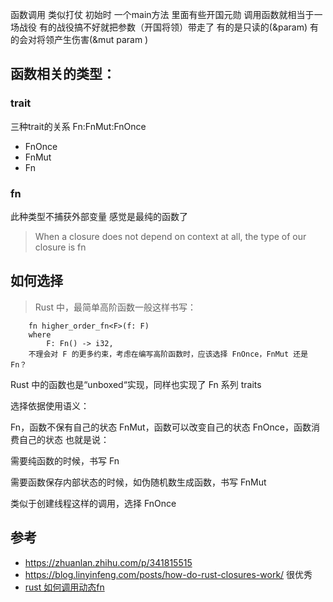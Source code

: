 
函数调用 类似打仗
初始时 一个main方法 里面有些开国元勋 调用函数就相当于一场战役 有的战役搞不好就把参数（开国将领）带走了 有的是只读的(&param)
有的会对将领产生伤害(&mut param )

## 函数相关的类型：

### trait
三种trait的关系 Fn:FnMut:FnOnce
- FnOnce
- FnMut
- Fn

### fn 
此种类型不捕获外部变量 感觉是最纯的函数了
> When a closure does not depend on context at all, the type of our closure is fn


## 如何选择
>    Rust 中，最简单高阶函数一般这样书写：

        fn higher_order_fn<F>(f: F)
        where
            F: Fn() -> i32,
        不理会对 F 的更多约束，考虑在编写高阶函数时，应该选择 FnOnce，FnMut 还是 Fn？
Rust 中的函数也是“unboxed“实现，同样也实现了 Fn 系列 traits

选择依据使用语义：

Fn，函数不保有自己的状态
FnMut，函数可以改变自己的状态
FnOnce，函数消费自己的状态
也就是说：

需要纯函数的时候，书写 Fn

需要函数保存内部状态的时候，如伪随机数生成函数，书写 FnMut

类似于创建线程这样的调用，选择 FnOnce


## 参考
- https://zhuanlan.zhihu.com/p/341815515
- https://blog.linyinfeng.com/posts/how-do-rust-closures-work/ 很优秀
- [rust 如何调用动态fn](https://stackoverflow.com/questions/73563278/how-does-rust-call-a-dyn-fn)
